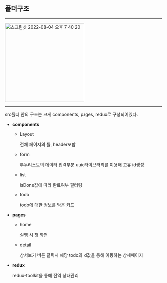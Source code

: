 ## 폴더구조

---

<img width="254" alt="스크린샷 2022-08-04 오후 7 40 20" src="https://user-images.githubusercontent.com/79635274/182827983-db1416e4-2a0b-4760-9288-bb1dc1459abf.png">

---

src폴더 안의 구조는 크게 components, pages, redux로 구성되어있다.

- **components**

  - Layout

    전체 페이지의 틀, header포함

  - form

    투두리스트의 데이터 입력부분 uuid라이브러리를 이용해 고유 id생성

  - list

    isDone값에 따라 완료여부 필터링

  - todo

    todo에 대한 정보를 담은 카드

- **pages**

  - home

    실행 시 첫 화면

  - detail

    상서보기 버튼 클릭시 해당 todo의 id값을 통해 이동하는 상세페이지

- **redux**

  redux-toolkit을 통해 전역 상태관리
